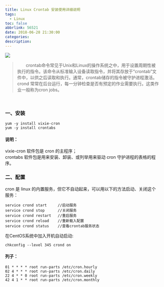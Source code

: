 ```yaml
---
title: Linux Crontab 安装使用详细说明
tags:
  - Linux
toc: false
abbrlink: 56521
date: 2018-06-28 21:30:00
categories:
description:
---
```

![](https://tva1.sinaimg.com/large/e3bf8736ly1fypzllrsn1j21250pfhdt.jpg)

<!--more-->

> &emsp;&emsp;crontab命令常见于Unix和Linux的操作系统之中，用于设置周期性被执行的指令。该命令从标准输入设备读取指令，并将其存放于“crontab”文件中，以供之后读取和执行。通常，crontab储存的指令被守护进程激活。crond 常常在后台运行，每一分钟检查是否有预定的作业需要执行。这类作业一般称为cron jobs。

<br>

### 一、安装 ###

```shell
yum -y install vixie-cron
yum -y install crontabs
```

#### 说明：<br>

vixie-cron 软件包是 cron 的主程序；<br>crontabs 软件包是用来安装、卸装、或列举用来驱动 cron 守护进程的表格的程序。

### 二、配置 ###

cron 是 linux 的内置服务，但它不自动起来，可以用以下的方法启动、关闭这个服务： 

```shell
service crond start     //启动服务
service crond stop      //关闭服务
service crond restart   //重启服务
service crond reload    //重新载入配置
service crond status    //查看crontab服务状态
```

 在CentOS系统中加入开机自动启动:  


```shell
chkconfig --level 345 crond on
```

#### 列子： ####

```shell
01 * * * * root run-parts /etc/cron.hourly
02 4 * * * root run-parts /etc/cron.daily
22 4 * * 0 root run-parts /etc/cron.weekly
42 4 1 * * root run-parts /etc/cron.monthly
```